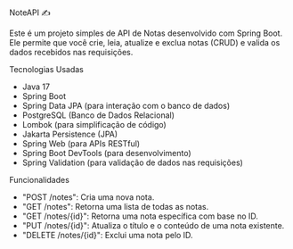 NoteAPI ✍️

Este é um projeto simples de API de Notas desenvolvido com Spring Boot. Ele permite que você crie, leia, atualize e exclua notas (CRUD) e valida os dados recebidos nas requisições.

Tecnologias Usadas

- Java 17
- Spring Boot 
- Spring Data JPA (para interação com o banco de dados)
- PostgreSQL (Banco de Dados Relacional)
- Lombok (para simplificação de código)
- Jakarta Persistence (JPA)
- Spring Web (para APIs RESTful)
- Spring Boot DevTools (para desenvolvimento)
- Spring Validation (para validação de dados nas requisições)

Funcionalidades

- "POST /notes": Cria uma nova nota.
- "GET /notes": Retorna uma lista de todas as notas.
- "GET /notes/{id}": Retorna uma nota específica com base no ID.
- "PUT /notes/{id}": Atualiza o título e o conteúdo de uma nota existente.
- "DELETE /notes/{id}": Exclui uma nota pelo ID.
